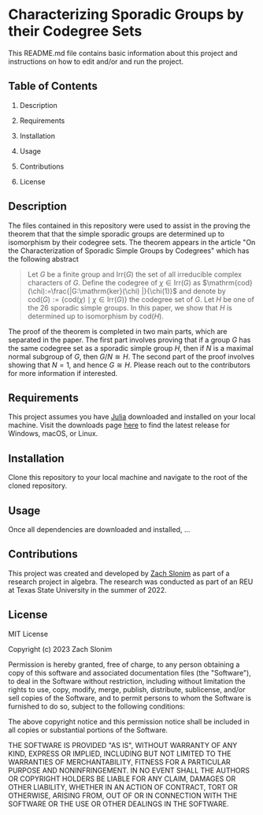 # Characterizing Sporadic Groups by their Codegree Sets

This README.md file contains basic information about this project and instructions on how to edit and/or and run the project.

## Table of Contents
1. Description

1. Requirements

1. Installation

1. Usage

1. Contributions

1. License

## Description

The files contained in this repository were used to assist in the proving the theorem that that the simple sporadic groups are determined up to isomorphism by their codegree sets. The theorem appears in the article "On the Characterization of Sporadic Simple Groups by Codegrees" which has the following abstract

 >Let $G$ be a finite group and $\mathrm{Irr}(G)$ the set of all irreducible complex characters of $G$.  Define the codegree of $\chi \in \mathrm{Irr}(G)$ as $\mathrm{cod}(\chi):=\frac{|G:\mathrm{ker}(\chi) |}{\chi(1)}$ and denote by $\mathrm{cod}(G):=\{\mathrm{cod}(\chi) \mid \chi\in \mathrm{Irr}(G)\}$ the codegree set of $G$. Let $H$ be one of the $26$ sporadic simple groups. In this paper, we show that $H$ is determined up to isomorphism by $\mathrm{cod}(H)$.

 The proof of the theorem is completed in two main parts, which are separated in the paper. The first part involves proving that if a group $G$ has the same codegree set as a sporadic simple group $H$, then if $N$ is a maximal normal subgroup of $G$, then $G/N \cong H$. The second part of the proof involves showing that $N = 1$, and hence $G \cong H$. Please reach out to the contributors for more information if interested.

## Requirements

This project assumes you have [Julia](https://julialang.org/) downloaded and installed on your local machine. Visit the downloads page [here](https://julialang.org/downloads/) to find the latest release for Windows, macOS, or Linux.

## Installation 

Clone this repository to your local machine and navigate to the root of the cloned repository.

## Usage

Once all dependencies are downloaded and installed, ...

## Contributions

This project was created and developed by [Zach Slonim](https://github.com/zachslonim) as part of a research project in algebra. The research was conducted as part of an REU at Texas State University in the summer of 2022.

## License 

MIT License

Copyright (c) 2023 Zach Slonim

Permission is hereby granted, free of charge, to any person obtaining a copy
of this software and associated documentation files (the "Software"), to deal
in the Software without restriction, including without limitation the rights
to use, copy, modify, merge, publish, distribute, sublicense, and/or sell
copies of the Software, and to permit persons to whom the Software is
furnished to do so, subject to the following conditions:

The above copyright notice and this permission notice shall be included in all
copies or substantial portions of the Software.

THE SOFTWARE IS PROVIDED "AS IS", WITHOUT WARRANTY OF ANY KIND, EXPRESS OR
IMPLIED, INCLUDING BUT NOT LIMITED TO THE WARRANTIES OF MERCHANTABILITY,
FITNESS FOR A PARTICULAR PURPOSE AND NONINFRINGEMENT. IN NO EVENT SHALL THE
AUTHORS OR COPYRIGHT HOLDERS BE LIABLE FOR ANY CLAIM, DAMAGES OR OTHER
LIABILITY, WHETHER IN AN ACTION OF CONTRACT, TORT OR OTHERWISE, ARISING FROM,
OUT OF OR IN CONNECTION WITH THE SOFTWARE OR THE USE OR OTHER DEALINGS IN THE
SOFTWARE.